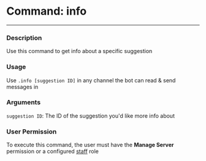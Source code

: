 # Command: info
---
### Description
Use this command to get info about a specific suggestion

### Usage
Use `.info [suggestion ID]` in any channel the bot can read & send messages in

### Arguments
`suggestion ID`: The ID of the suggestion you'd like more info about

### User Permission
To execute this command, the user must have the **Manage Server** permission or a configured [staff](/config/staffroles.md) role
